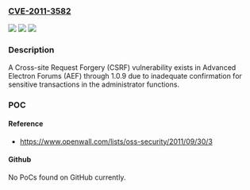 ### [CVE-2011-3582](https://cve.mitre.org/cgi-bin/cvename.cgi?name=CVE-2011-3582)
![](https://img.shields.io/static/v1?label=Product&message=Advanced%20Electron%20Forums%20(AEF)&color=blue)
![](https://img.shields.io/static/v1?label=Version&message=through%201.0.9%20&color=brightgreen)
![](https://img.shields.io/static/v1?label=Vulnerability&message=CSRF&color=brightgreen)

### Description

A Cross-site Request Forgery (CSRF) vulnerability exists in Advanced Electron Forums (AEF) through 1.0.9 due to inadequate confirmation for sensitive transactions in the administrator functions.

### POC

#### Reference
- https://www.openwall.com/lists/oss-security/2011/09/30/3

#### Github
No PoCs found on GitHub currently.

